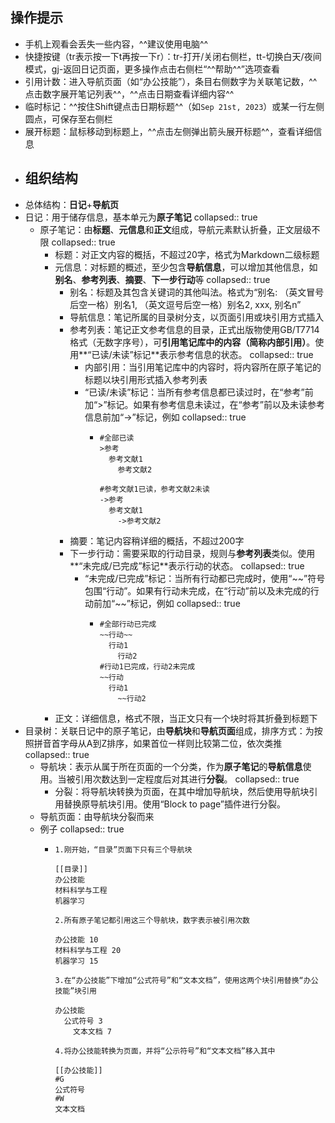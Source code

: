 ## 操作提示
- 手机上观看会丢失一些内容，^^建议使用电脑^^
- 快捷按键（tr表示按一下t再按一下r）：tr-打开/关闭右侧栏，tt-切换白天/夜间模式，gj-返回日记页面，更多操作点击右侧栏“^^帮助^^”选项查看
- 引用计数：进入导航页面（如“办公技能”），条目右侧数字为关联笔记数，^^点击数字展开笔记列表^^，^^点击日期查看详细内容^^
- 临时标记：^^按住Shift键点击日期标题^^（如`Sep 21st, 2023`）或某一行左侧圆点，可保存至右侧栏
- 展开标题：鼠标移动到标题上，^^点击左侧弹出箭头展开标题^^，查看详细信息
- ## 组织结构
- 总体结构：**日记**+**导航页**
- 日记：用于储存信息，基本单元为**原子笔记**
  collapsed:: true
	- 原子笔记：由**标题**、**元信息**和**正文**组成，导航元素默认折叠，正文层级不限
	  collapsed:: true
		- 标题：对正文内容的概括，不超过20字，格式为Markdown二级标题
		- 元信息：对标题的概述，至少包含**导航信息**，可以增加其他信息，如**别名**、**参考列表**、**摘要**、**下一步行动**等
		  collapsed:: true
			- 别名：标题及其包含关键词的其他叫法。格式为“别名: （英文冒号后空一格）别名1, （英文逗号后空一格）别名2, xxx, 别名n”
			- 导航信息：笔记所属的目录树分支，以页面引用或块引用方式插入
			- 参考列表：笔记正文参考信息的目录，正式出版物使用GB/T7714格式（无数字序号），可**引用笔记库中的内容（简称内部引用）**。使用**“已读/未读”标记**表示参考信息的状态。
			  collapsed:: true
				- 内部引用：当引用笔记库中的内容时，将内容所在原子笔记的标题以块引用形式插入参考列表
				- “已读/未读”标记：当所有参考信息都已读过时，在“参考”前加“>”标记。如果有参考信息未读过，在“参考”前以及未读参考信息前加“->”标记，例如
				  collapsed:: true
					- ``` 
					  #全部已读
					  >参考
					  	参考文献1
					      参考文献2
					  
					  #参考文献1已读，参考文献2未读    
					  ->参考
					  	参考文献1
					      ->参考文献2
					  ```
			- 摘要：笔记内容稍详细的概括，不超过200字
			- 下一步行动：需要采取的行动目录，规则与**参考列表**类似。使用**“未完成/已完成”标记**表示行动的状态。
			  collapsed:: true
				- “未完成/已完成”标记：当所有行动都已完成时，使用“~~”符号包围“行动”。如果有行动未完成，在“行动”前以及未完成的行动前加“\~\~”标记，例如
				  collapsed:: true
					- ``` 
					  #全部行动已完成
					  ~~行动~~
					  	行动1
					      行动2
					  #行动1已完成，行动2未完成
					  ~~行动
					  	行动1
					      ~~行动2
					  ```
		- 正文：详细信息，格式不限，当正文只有一个块时将其折叠到标题下
- 目录树：关联日记中的原子笔记，由**导航块**和**导航页面**组成，排序方式：为按照拼音首字母从A到Z排序，如果首位一样则比较第二位，依次类推
  collapsed:: true
	- 导航块：表示从属于所在页面的一个分类，作为**原子笔记**的**导航信息**使用。当被引用次数达到一定程度后对其进行**分裂**。
	  collapsed:: true
		- 分裂：将导航块转换为页面，在其中增加导航块，然后使用导航块引用替换原导航块引用。使用“Block to page”插件进行分裂。
	- 导航页面：由导航块分裂而来
	- 例子
	  collapsed:: true
		- ``` 
		  1.刚开始，“目录”页面下只有三个导航块
		  
		  [[目录]]
		  办公技能
		  材料科学与工程
		  机器学习
		  
		  2.所有原子笔记都引用这三个导航块，数字表示被引用次数
		  
		  办公技能 10
		  材料科学与工程 20
		  机器学习 15
		  
		  3.在“办公技能”下增加“公式符号”和“文本文档”，使用这两个块引用替换“办公技能”块引用
		  
		  办公技能
		  	公式符号 3
		      文本文档 7
		  
		  4.将办公技能转换为页面，并将“公示符号”和“文本文档”移入其中
		  
		  [[办公技能]]
		  #G
		  公式符号
		  #W
		  文本文档
		  ```